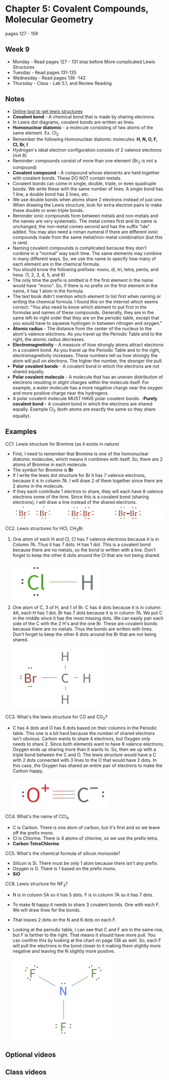 # Chapter 5:  Covalent Compounds, Molecular Geometry

pages 127 - 159

## Week 9

- Monday - Read pages 127 - 131 stop before More complicated Lewis Structures
- Tuesday - Read pages 131-135
- Wednesday - Read pages 136 -142
- Thursday - Class - Lab 5.1, and Review Reading

## Notes

- [Online tool to get lewis structures](https://www.wolframalpha.com/widgets/view.jsp?id=c11e9ad0ab00998884f0733c8f62c07d)
- **Covalent bond** - A chemical bond that is made by sharing electrons.
- In Lewis dot diagrams, covalent bonds are written as lines.
- **Homonuclear diatomic** - a molecule consisting of two atoms of the same element. Ex. Cl<sub>2</sub>
- Remember the following Homonuclear diatomic molecules: **H, N, O, F, Cl, Br, I**
- Hydrogen's ideal electron configuration consists of 2 valence electrons (not 8)
- Reminder: compounds consist of more than one element (Br<sub>2</sub> is not a compound)
- **Covalent compound** - A compound whose elements are held together with covalent bonds. These DO NOT contain metals.
- Covalent bonds can come in single, double, triple, or even quadruple bonds. We write these with the same number of lines. A single bond has 1 line, a double bond has 2 lines, etc.
- We use double bonds when atoms share 2 electrons instead of just one. When drawing the Lewis structure, look for extra electron pairs to make these double or even triple bonds.
- Reminder ionic compounds form between metals and non-metals and the names are very systematic. The metal comes first and its name is unchanged, the non-metal comes second and has the suffix "ide" added. You may also need a roman numeral if there are different ionic compounds made from the same metal/non-metal combination (but this is rare).
- Naming covalent compounds is complicated because they don't conbine in a "normal" way each time. The same elements may combine in many different ways. So, we use the name to specify how many of each element are in the chemical formula.
- You should know the following prefixes: mono, di, tri, tetra, penta, and hexa. (1, 2, 3, 4, 5, and 6)
- The only time the prefix is omitted is if the first element in the name would have "mono". So, if there is no prefix on the first element in the name, it has 1 atom in the formula.
- The text book didn't mention which element to list first when naming or writing the chemical formula. I found this on the internet which seems correct: "You also need to know which element to put first in the formulas and names of these compounds. Generally, they are in the same left-to-right order that they are on the periodic table, except that you would have to squeeze hydrogen in between nitrogen and oxygen."
- **Atomic radius** - The distance from the center of the nucleus to the atom's valence electrons. As you travel up the Periodic Table and to the right, the atomic radius decreases.
- **Electromagnetivity** - A measure of how strongly atoms attract electrons in a covalent bond. As you travel up the Periodic Table and to the right, electromagnetivity increases. These numbers tell us how strongly the atom will pull on electrons. The higher the number, the stronger the pull.
- **Polar covalent bonds** - A covalent bond in which the electrons are not shared equally.
- **Polar covalent molecule** - A molecule that has an uneven distribution of electrons resulting in slight charges within the molecule itself. For example, a water molecule has a more negative charge near the oxygen and more positive charge near the hydrogens.
- A polar covalent molecule MUST HAVE polar covalent bonds.
-**Purely covalent bond** - A covalent bond in which the electrons are shared equally. Example Cl<sub>2</sub> (both atoms are exactly the same so they share equally).


## Examples

CC1. Lewis structure for Bromine (as it exists in nature)
- First, I need to remember that Bromine is one of the homonuclear diatomic molecules, which means it combines with itself. So, there are 2 atoms of Bromine in each molecule.
- The symbol for Bromine is **Br**
- If I write the lewis dot structure for Br it has 7 valence electrons, because it is in column 7A. I will draw 2 of them together since there are 2 atoms in the molecule.
- If they each contribute 1 electron to share, they will each have 8 valence electrons some of the time. Since this is a covalent bond (sharing electrons), I will draw a line instead of the shared electrons. 
	 ![BromineLewisDot](BromineLewis.png)

CC2. Lewis structures for HCl, CH<sub>3</sub>Br
1. One atom of each H and Cl, Cl has 7 valence electrons because it is in Column 7A. Thus it has 7 dots. H has 1 dot. This is a covalent bond because there are no metals, so the bond is written with a line. Don't forget to keep the other 6 dots around the Cl that are not being shared.

	 ![HCl_lewis](HCl_lewis.png)

2. One atom of C, 3 of H, and 1 of Br. C has 4 dots because it is in column 4A, each H has 1 dot. Br has 7 dots because it is in column 7A. We put C in the middle since it has the most missing dots. We can easily pair each side of the C with the 2 H's and the one Br. These are covalent bonds because there are no metals. Thus the bonds are written with lines. Don't forget to keep the other 6 dots around the Br that are not being shared.

	 ![CH3Br_lewis](CH3Br_lewis.png)

CC3. What's the lewis structure for CO and CO<sub>2</sub>?
- C has 4 dots and O has 6 dots based on their columns in the Periodic table. This one is a bit hard because the number of shared electrons isn't obvious. Carbon wants to share 4 electrons, but Oxygen only needs to share 2. Since both elements want to have 8 valence electrons, Oxygen ends up sharing more than it wants to. So, then we up with a triple bond between the C and O. The lewis structure would have a C with 2 dots connected with 3 lines to the O that would have 2 dots. In this case, the Oxygen has shared an entire pair of electrons to make the Carbon happy.

	 ![CO_lewis](CO_lewis.png)

CC4. What's the name of CCl<sub>4</sub>
- C is Carbon. There is one atom of carbon, but it's first and so we leave off the prefix mono.
- Cl is Chlorine. There is 4 atoms of chlorine, so we use the prefix tetra.
- **Carbon TetraChlorine**

CC5. What's the chemical formula of silicon monoxide?
- Silicon is Si. There must be only 1 atom because there isn't any prefix.
- Oxygen is O. There is 1 based on the prefix mono.
- **SiO**

CC8. Lewis structure for NF<sub>3</sub>?
- N is in column 5A so it has 5 dots. F is in column 7A so it has 7 dots.
- To make N happy it needs to share 3 covalent bonds. One with each F. We will draw lines for the bonds.
- That leaves 2 dots on the N and 6 dots on each F.
- Looking at the periodic table, I can see that C and F are in the same row, but F is farther to the right. That means it should have more pull. You can confirm this by looking at the chart on page 138 as well. So, each F will pull the electrons in the bond closer to it making them slightly more negative and leaving the N slightly more positive. 

	 ![NF3_lewis](NF3_lewis.png)

## Optional videos


## Class videos
